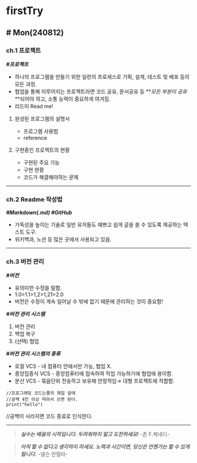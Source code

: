 # firstTry #
## # Mon(240812)

### ch.1 프로젝트 

**_#프로젝트_**

- 하나의 프로그램을 만들기 위한 일련의 프로세스로 기획, 설계, 테스트  및 베포 등의 모든 과정.
- 협업을 통해 이루어지는 프로젝트라면 코드 공유, 문서공유 등 **_모든 부분이 공유_**되어야 하고, 소통 능력이 중요하게 여겨짐.
- 리드미 Read me!
1. 완성된 프로그램의 설명서
    + 프로그램 사용법
    + reference
    
2. 구현중인 프로젝트의 현황
    + 구현된 주요 기능
    + 구현 현황
    + 코드가 해결해야하는 문제

---

### ch.2 Readme 작성법

**_#Markdown(.md) #GitHub_**

- 가독성을 높이는 기술로 일반 유저들도 예쁘고 쉽게 글을 쓸 수 있도록 제공하는 텍스트 도구.
- 위키백과, 노션 등 많은 곳에서 사용되고 있음.

---

### ch.3 버전 관리

**_#버전_**

- 유의미한 수정을 말함.
- 1.0>1.1>1,2>1,21>2.0
- 버전은 수정이 계속 일어날 수 밖에 없기 때문에 관리하는 것이 중요함!

**_#버전 관리 시스템_**

1. 버전 관리
2. 백업 복구
3. (선택) 협업

**_#버전 관리 시스템의 종류_**

- 로컬 VCS - 내 컴퓨터 안에서만 가능, 협업 X.
- 중앙집중식 VCS - 중앙컴퓨터에 접속하여 작업 가능하기에 협업에 용이함.
- 분산 VCS - 묶음단위 전송하고 보유해 안정적임→ 대형 프로젝트에 적합함.

```
//프로그래밍 코드는줄의 제일 앞에
//공백 4칸 이상 띄어서 쓰면 된다.
print("hello")
```

//공백이 사라지면 코드 종료로 인식한다.

---

> **_실수는 배움의 시작입니다. 두려워하지 말고 도전하세요!_** -존 F.케네디-

> **_아직 할 수 없다고 생각하지 마세요. 노력과 시간이면, 당신은 언젠가는 할 수 있게 됩니다._** -넬슨 만델라-

